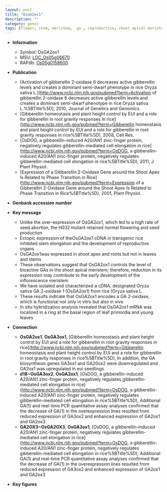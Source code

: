 ```yaml
---
layout: post
title: "OsGA2ox1"
description: ""
category: genes
tags: [flower, stem, meristem,  ga , reproductive, shoot apical meristem, leaf, shoot, root, seed, inflorescence]
---
```


* **Information**  
    + Symbol: OsGA2ox1  
    + MSU: [LOC_Os05g06670](http://rice.plantbiology.msu.edu/cgi-bin/ORF_infopage.cgi?orf=LOC_Os05g06670)  
    + RAPdb: [Os05g0158600](http://rapdb.dna.affrc.go.jp/viewer/gbrowse_details/irgsp1?name=Os05g0158600)  

* **Publication**  
    + [Activation of gibberellin 2-oxidase 6 decreases active gibberellin levels and creates a dominant semi-dwarf phenotype in rice Oryza sativa L.](http://www.ncbi.nlm.nih.gov/pubmed?term=Activation of gibberellin 2-oxidase 6 decreases active gibberellin levels and creates a dominant semi-dwarf phenotype in rice Oryza sativa L.%5BTitle%5D), 2010, Journal of Genetics and Genomics.
    + [Gibberellin homeostasis and plant height control by EUI and a role for gibberellin in root gravity responses in rice](http://www.ncbi.nlm.nih.gov/pubmed?term=Gibberellin homeostasis and plant height control by EUI and a role for gibberellin in root gravity responses in rice%5BTitle%5D), 2008, Cell Res.
    + [OsDOG, a gibberellin-induced A20/AN1 zinc-finger protein, negatively regulates gibberellin-mediated cell elongation in rice](http://www.ncbi.nlm.nih.gov/pubmed?term=OsDOG, a gibberellin-induced A20/AN1 zinc-finger protein, negatively regulates gibberellin-mediated cell elongation in rice%5BTitle%5D), 2011, J Plant Physiol.
    + [Expression of a Gibberellin 2-Oxidase Gene around the Shoot Apex Is Related to Phase Transition in Rice](http://www.ncbi.nlm.nih.gov/pubmed?term=Expression of a Gibberellin 2-Oxidase Gene around the Shoot Apex Is Related to Phase Transition in Rice%5BTitle%5D), 2001, Plant Physiol.

* **Genbank accession number**  

* **Key message**  
    + Unlike the over-expression of OsGA2ox1, which led to a high rate of seed abortion, the H032 mutant retained normal flowering and seed production
    + Ectopic expression of theOsGA2ox1 cDNA in transgenic rice inhibited stem elongation and the development of reproductive organs
    + OsGA2ox1was expressed in shoot apex and roots but not in leaves and stems
    + These observations suggest that OsGA2ox1 controls the level of bioactive GAs in the shoot apical meristem; therefore, reduction in its expression may contribute to the early development of the inflorescence meristem
    + We have isolated and characterized a cDNA, designated Oryza sativa GA 2-oxidase 1 (OsGA2ox1) from rice (Oryza sativa L
    + These results indicate that OsGA2ox1 encodes a GA 2-oxidase, which is functional not only in vitro but also in vivo
    + In situ hybridization analysis revealed that OsGA2ox1 mRNA was localized in a ring at the basal region of leaf primordia and young leaves

* **Connection**  
    + __OsGA2ox1__, __OsGA3ox1__, [Gibberellin homeostasis and plant height control by EUI and a role for gibberellin in root gravity responses in rice](http://www.ncbi.nlm.nih.gov/pubmed?term=Gibberellin homeostasis and plant height control by EUI and a role for gibberellin in root gravity responses in rice%5BTitle%5D), In addition, the GA biosynthesis genes GA3ox1 and GA20ox2 were downregulated and GA2ox1 was upregulated in eui seedlings
    + __d18~OsGA3ox2__, __OsGA2ox1__, [OsDOG, a gibberellin-induced A20/AN1 zinc-finger protein, negatively regulates gibberellin-mediated cell elongation in rice](http://www.ncbi.nlm.nih.gov/pubmed?term=OsDOG, a gibberellin-induced A20/AN1 zinc-finger protein, negatively regulates gibberellin-mediated cell elongation in rice%5BTitle%5D), Additional GA(1) and real-time PCR quantitative assay analyses confirmed that the decrease of GA(1) in the overexpression lines resulted from reduced expression of GA3ox2 and enhanced expression of GA2ox1 and GA2ox3
    + __GA2OX3~OsGA2OX3__, __OsGA2ox1__, [OsDOG, a gibberellin-induced A20/AN1 zinc-finger protein, negatively regulates gibberellin-mediated cell elongation in rice](http://www.ncbi.nlm.nih.gov/pubmed?term=OsDOG, a gibberellin-induced A20/AN1 zinc-finger protein, negatively regulates gibberellin-mediated cell elongation in rice%5BTitle%5D), Additional GA(1) and real-time PCR quantitative assay analyses confirmed that the decrease of GA(1) in the overexpression lines resulted from reduced expression of GA3ox2 and enhanced expression of GA2ox1 and GA2ox3

* **Key figures**  


